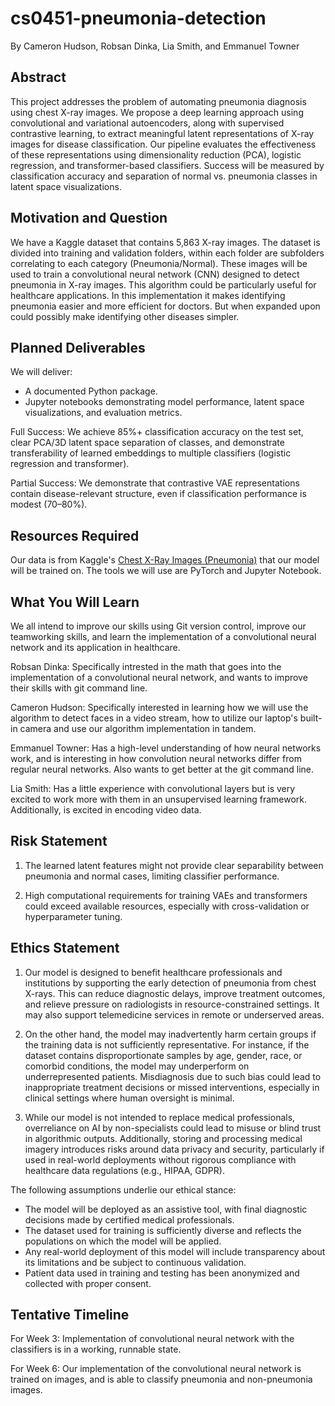 # cs0451-pneumonia-detection
By Cameron Hudson, Robsan Dinka, Lia Smith, and Emmanuel Towner

## Abstract

This project addresses the problem of automating pneumonia diagnosis using chest X-ray images. We propose a deep learning approach using convolutional and variational autoencoders, along with supervised contrastive learning, to extract meaningful latent representations of X-ray images for disease classification. Our pipeline evaluates the effectiveness of these representations using dimensionality reduction (PCA), logistic regression, and transformer-based classifiers. Success will be measured by classification accuracy and separation of normal vs. pneumonia classes in latent space visualizations.

## Motivation and Question

We have a Kaggle dataset that contains 5,863 X-ray images. The dataset is divided into training and validation folders, within each folder are subfolders correlating to each category (Pneumonia/Normal). These images will be used to train a convolutional neural network (CNN) designed to detect pneumonia in X-ray images. This algorithm could be particularly useful for healthcare applications. In this implementation it makes identifying pneumonia easier and more efficient for doctors. But when expanded upon could possibly make identifying other diseases simpler.

## Planned Deliverables

We will deliver:
* A documented Python package.
* Jupyter notebooks demonstrating model performance, latent space visualizations, and evaluation metrics.

Full Success: We achieve 85%+ classification accuracy on the test set, clear PCA/3D latent space separation of classes, and demonstrate transferability of learned embeddings to multiple classifiers (logistic regression and transformer).

Partial Success: We demonstrate that contrastive VAE representations contain disease-relevant structure, even if classification performance is modest (70–80%).


## Resources Required

Our data is from Kaggle's [Chest X-Ray Images (Pneumonia)](https://www.kaggle.com/datasets/paultimothymooney/chest-xray-pneumonia) that our model will be trained on. The tools we will use are PyTorch and Jupyter Notebook.

## What You Will Learn

We all intend to improve our skills using Git version control, improve our teamworking skills, and learn the implementation of a convolutional neural network and its application in healthcare.

Robsan Dinka: Specifically intrested in the math that goes into the implementation of a convolutional neural network, and wants to improve their skills with git command line.

Cameron Hudson: Specifically interested in learning how we will use the algorithm to detect faces in a video stream, how to utilize our laptop's built-in camera and use our algorithm implementation in tandem. 

Emmanuel Towner: Has a high-level understanding of how neural networks work, and is interesting in how convolution neural networks differ from regular neural networks. Also wants to get better at the git command line.

Lia Smith: Has a little experience with convolutional layers but is very excited to work more with them in an unsupervised learning framework. Additionally, is excited in encoding video data. 

## Risk Statement

1. The learned latent features might not provide clear separability between pneumonia and normal cases, limiting classifier performance.

2. High computational requirements for training VAEs and transformers could exceed available resources, especially with cross-validation or hyperparameter tuning.


## Ethics Statement
1. Our model is designed to benefit healthcare professionals and institutions by supporting the early detection of pneumonia from chest X-rays. This can reduce diagnostic delays, improve treatment outcomes, and relieve pressure on radiologists in resource-constrained settings. It may also support telemedicine services in remote or underserved areas.

2. On the other hand, the model may inadvertently harm certain groups if the training data is not sufficiently representative. For instance, if the dataset contains disproportionate samples by age, gender, race, or comorbid conditions, the model may underperform on underrepresented patients. Misdiagnosis due to such bias could lead to inappropriate treatment decisions or missed interventions, especially in clinical settings where human oversight is minimal.

3. While our model is not intended to replace medical professionals, overreliance on AI by non-specialists could lead to misuse or blind trust in algorithmic outputs. Additionally, storing and processing medical imagery introduces risks around data privacy and security, particularly if used in real-world deployments without rigorous compliance with healthcare data regulations (e.g., HIPAA, GDPR).

The following assumptions underlie our ethical stance:

* The model will be deployed as an assistive tool, with final diagnostic decisions made by certified medical professionals.
* The dataset used for training is sufficiently diverse and reflects the populations on which the model will be applied.
* Any real-world deployment of this model will include transparency about its limitations and be subject to continuous validation.
* Patient data used in training and testing has been anonymized and collected with proper consent.




## Tentative Timeline
For Week 3: Implementation of convolutional neural network with the classifiers is in a working, runnable state.

For Week 6: Our implementation of the convolutional neural network is trained on images, and is able to classify pneumonia and non-pneumonia images.
